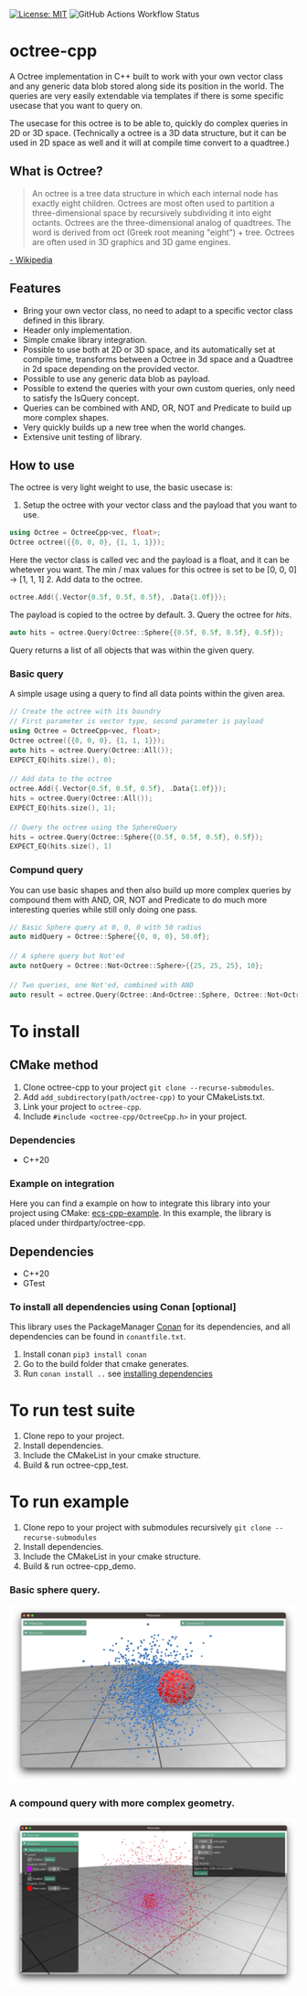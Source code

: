 [![License: MIT](https://img.shields.io/badge/License-MIT-green.svg)](https://opensource.org/licenses/MIT)
![GitHub Actions Workflow Status](https://img.shields.io/github/actions/workflow/status/annell/octree-cpp/main.yml)

# octree-cpp
A Octree implementation in C++ built to work with your own vector class and any generic data blob stored along side its position in the world.
The queries are very easily extendable via templates if there is some specific usecase that you want to query on.

The usecase for this octree is to be able to, quickly do complex queries in 2D or 3D space.
(Technically a octree is a 3D data structure, but it can be used in 2D space as well and it will at compile time convert to a quadtree.)

## What is Octree?
> An octree is a tree data structure in which each internal node has exactly eight children. Octrees are most often used to partition a three-dimensional space by recursively subdividing it into eight octants. Octrees are the three-dimensional analog of quadtrees. The word is derived from oct (Greek root meaning "eight") + tree. Octrees are often used in 3D graphics and 3D game engines.

[- Wikipedia](https://en.wikipedia.org/wiki/Octree)

## Features
- Bring your own vector class, no need to adapt to a specific vector class defined in this library.
- Header only implementation.
- Simple cmake library integration.
- Possible to use both at 2D or 3D space, and its automatically set at compile time, transforms between a Octree in 3d space and a Quadtree in 2d space depending on the provided vector.
- Possible to use any generic data blob as payload.
- Possible to extend the queries with your own custom queries, only need to satisfy the IsQuery concept.
- Queries can be combined with AND, OR, NOT and Predicate to build up more complex shapes.
- Very quickly builds up a new tree when the world changes.
- Extensive unit testing of library.

## How to use
The octree is very light weight to use, the basic usecase is:
1. Setup the octree with your vector class and the payload that you want to use.
```c++
using Octree = OctreeCpp<vec, float>;
Octree octree({{0, 0, 0}, {1, 1, 1}});
```
Here the vector class is called vec and the payload is a float, and it can be whetever you want.
The min / max values for this octree is set to be [0, 0, 0] -> [1, 1, 1]
2. Add data to the octree.
```c++
octree.Add({.Vector{0.5f, 0.5f, 0.5f}, .Data{1.0f}});
```
The payload is copied to the octree by default.
3. Query the octree for _hits_.
```c++
auto hits = octree.Query(Octree::Sphere{{0.5f, 0.5f, 0.5f}, 0.5f});
```
Query returns a list of all objects that was within the given query.

### Basic query
A simple usage using a query to find all data points within the given area.

```C++
// Create the octree with its boundry
// First parameter is vector type, second parameter is payload
using Octree = OctreeCpp<vec, float>;
Octree octree({{0, 0, 0}, {1, 1, 1}});
auto hits = octree.Query(Octree::All());
EXPECT_EQ(hits.size(), 0);

// Add data to the octree
octree.Add({.Vector{0.5f, 0.5f, 0.5f}, .Data{1.0f}});
hits = octree.Query(Octree::All());
EXPECT_EQ(hits.size(), 1);

// Query the octree using the SphereQuery
hits = octree.Query(Octree::Sphere{{0.5f, 0.5f, 0.5f}, 0.5f});
EXPECT_EQ(hits.size(), 1)
```
### Compund query
You can use basic shapes and then also build up more complex queries by compound them with AND, OR, NOT and Predicate to do much more interesting queries while still only doing one pass.
````c++
// Basic Sphere query at 0, 0, 0 with 50 radius
auto midQuery = Octree::Sphere{{0, 0, 0}, 50.0f};

// A sphere query but Not'ed
auto notQuery = Octree::Not<Octree::Sphere>{{25, 25, 25}, 10};

// Two queries, one Not'ed, combined with AND 
auto result = octree.Query(Octree::And<Octree::Sphere, Octree::Not<Octree::Sphere>>{midQuery, notQuery});
````

# To install
## CMake method
1. Clone octree-cpp to your project `git clone --recurse-submodules`.
2. Add `add_subdirectory(path/octree-cpp)` to your CMakeLists.txt.
3. Link your project to `octree-cpp`.
4. Include `#include <octree-cpp/OctreeCpp.h>` in your project.

### Dependencies
- C++20

### Example on integration
Here you can find a example on how to integrate this library into your project using CMake: [ecs-cpp-example](https://github.com/annell/physim-cpp).
In this example, the library is placed under thirdparty/octree-cpp.

## Dependencies
- C++20
- GTest

### To install all dependencies using Conan [optional]
This library uses the PackageManager [Conan](https://conan.io) for its dependencies, and all dependencies can be found in `conantfile.txt`.
1. Install conan `pip3 install conan`
2. Go to the build folder that cmake generates.
3. Run `conan install ..` see [installing dependencies](https://docs.conan.io/en/1.7/using_packages/conanfile_txt.html)

# To run test suite
1. Clone repo to your project.
2. Install dependencies.
3. Include the CMakeList in your cmake structure.
4. Build & run octree-cpp_test.

# To run example
1. Clone repo to your project with submodules recursively `git clone --recurse-submodules`
2. Install dependencies.
3. Include the CMakeList in your cmake structure.
4. Build & run octree-cpp_demo.

### Basic sphere query.
![sphere-query-example.png](example%2Fsphere-query-example.png)

### A compound query with more complex geometry.
![sphere-query-example.png](example%2Fquery-sphere-or-not-example.png)

